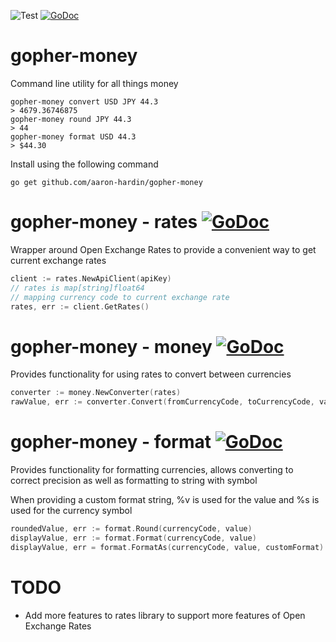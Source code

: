 ![Test](https://github.com/aaron-hardin/gopher-money/workflows/Test/badge.svg)
[![GoDoc](https://godoc.org/github.com/aaron-hardin/gopher-money?status.svg)](https://godoc.org/github.com/aaron-hardin/gopher-money)

# gopher-money
Command line utility for all things money
```shell script
gopher-money convert USD JPY 44.3
> 4679.36746875
gopher-money round JPY 44.3
> 44
gopher-money format USD 44.3
> $44.30
```

Install using the following command
```
go get github.com/aaron-hardin/gopher-money
```

# gopher-money - rates [![GoDoc](https://godoc.org/github.com/aaron-hardin/gopher-money/rates?status.svg)](https://godoc.org/github.com/aaron-hardin/gopher-money/rates)
Wrapper around Open Exchange Rates to provide a convenient way to get current exchange rates
```go
client := rates.NewApiClient(apiKey)
// rates is map[string]float64
// mapping currency code to current exchange rate
rates, err := client.GetRates()
```

# gopher-money - money [![GoDoc](https://godoc.org/github.com/aaron-hardin/gopher-money/money?status.svg)](https://godoc.org/github.com/aaron-hardin/gopher-money/money)
Provides functionality for using rates to convert between currencies
```go
converter := money.NewConverter(rates)
rawValue, err := converter.Convert(fromCurrencyCode, toCurrencyCode, value)
```

# gopher-money - format [![GoDoc](https://godoc.org/github.com/aaron-hardin/gopher-money/format?status.svg)](https://godoc.org/github.com/aaron-hardin/gopher-money/format)
Provides functionality for formatting currencies, allows converting to correct precision as well as formatting to string with symbol

When providing a custom format string, %v is used for the value and %s is used for the currency symbol
```go
roundedValue, err := format.Round(currencyCode, value)
displayValue, err := format.Format(currencyCode, value)
displayValue, err = format.FormatAs(currencyCode, value, customFormat)
```

# TODO
* Add more features to rates library to support more features of Open Exchange Rates
